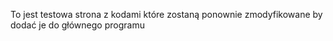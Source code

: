 To jest testowa strona z kodami które zostaną ponownie zmodyfikowane by dodać je do głównego programu
